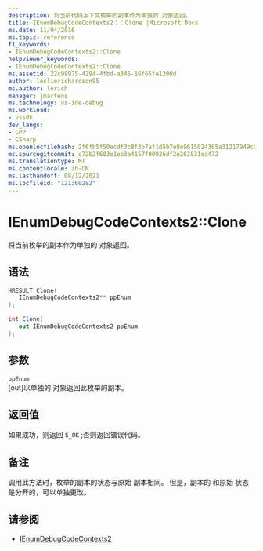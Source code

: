 ```yaml
---
description: 将当前代码上下文枚举的副本作为单独的 对象返回。
title: IEnumDebugCodeContexts2：：Clone |Microsoft Docs
ms.date: 11/04/2016
ms.topic: reference
f1_keywords:
- IEnumDebugCodeContexts2::Clone
helpviewer_keywords:
- IEnumDebugCodeContexts2::Clone
ms.assetid: 22c98975-4294-4fbd-a345-16f65fe1200d
author: leslierichardson95
ms.author: lerich
manager: jmartens
ms.technology: vs-ide-debug
ms.workload:
- vssdk
dev_langs:
- CPP
- CSharp
ms.openlocfilehash: 2f6fb5f50ecdf3c8f3b7af1d5b7e8e9615024365a31217949c052e974fb3a596
ms.sourcegitcommit: c72b2f603e1eb3a4157f00926df2e263831ea472
ms.translationtype: MT
ms.contentlocale: zh-CN
ms.lasthandoff: 08/12/2021
ms.locfileid: "121360282"
---
```

# <a name="ienumdebugcodecontexts2clone"></a>IEnumDebugCodeContexts2::Clone
将当前枚举的副本作为单独的 对象返回。

## <a name="syntax"></a>语法

```cpp
HRESULT Clone(
   IEnumDebugCodeContexts2** ppEnum
);
```

```csharp
int Clone(
   out IEnumDebugCodeContexts2 ppEnum
);
```

## <a name="parameters"></a>参数
`ppEnum`\
[out]以单独的 对象返回此枚举的副本。

## <a name="return-value"></a>返回值
 如果成功，则返回 `S_OK` ;否则返回错误代码。

## <a name="remarks"></a>备注
 调用此方法时，枚举的副本的状态与原始 副本相同。 但是，副本的 和原始 状态是分开的，可以单独更改。

## <a name="see-also"></a>请参阅
- [IEnumDebugCodeContexts2](../../../extensibility/debugger/reference/ienumdebugcodecontexts2.md)
